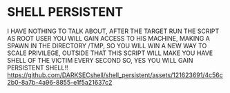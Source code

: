 # SHELL PERSISTENT

I HAVE NOTHING TO TALK ABOUT, AFTER THE TARGET RUN THE SCRIPT AS ROOT USER YOU WILL GAIN ACCESS TO HIS MACHINE, MAKING A SPAWN IN THE DIRECTORY /TMP, SO YOU WILL WIN A NEW WAY TO SCALE PRIVILEGE, OUTSIDE THAT THIS SCRIPT WILL MAKE YOU HAVE SHELL OF THE VICTIM EVERY SECOND SO, YES YOU WILL GAIN PERSISTENT SHELL!!
https://github.com/DARKSECshell/shell_persistent/assets/121623691/4c56c2b0-8a7b-4a96-8855-e1f5a21637c2

